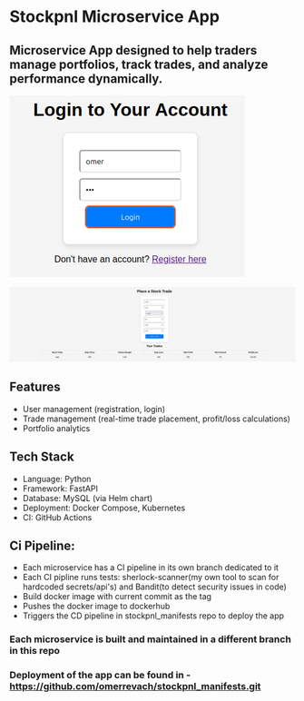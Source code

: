 # Stockpnl Microservice App

## Microservice App designed to help traders manage portfolios, track trades, and analyze performance dynamically.

![Architecture Diagram](login.png)

![Architecture Diagram](trade_page.png)

## Features
- User management (registration, login)
- Trade management (real-time trade placement, profit/loss calculations)
- Portfolio analytics

## Tech Stack
- Language: Python
- Framework: FastAPI
- Database: MySQL (via Helm chart)
- Deployment: Docker Compose, Kubernetes
- CI: GitHub Actions

## Ci Pipeline:
- Each microservice has a CI pipeline in its own branch dedicated to it
- Each CI pipline runs tests: sherlock-scanner(my own tool to scan for hardcoded secrets/api's) and Bandit(to detect security issues in code)
- Build docker image with current commit as the tag
- Pushes the docker image to dockerhub
- Triggers the CD pipeline in stockpnl_manifests repo to deploy the app

### Each microservice is built and maintained in a different branch in this repo

### Deployment of the app can be found in - https://github.com/omerrevach/stockpnl_manifests.git